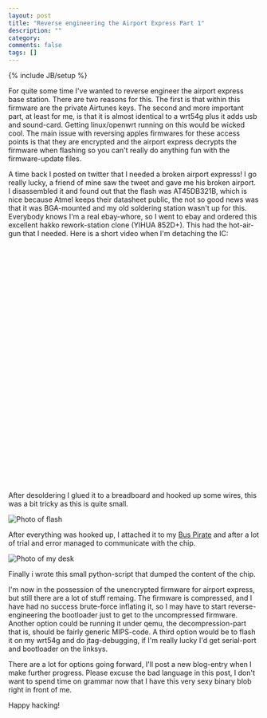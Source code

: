 ```yaml
---
layout: post
title: "Reverse engineering the Airport Express Part 1"
description: ""
category: 
comments: false
tags: []
---
```

{% include JB/setup %}


For quite some time I've wanted to reverse engineer the airport express base station. There are two reasons for this. The first is that within this firmware are the private Airtunes keys. The second and more important part, at least for me, is that it is almost identical to a wrt54g plus it adds usb and sound-card. Getting linux/openwrt running on this would be wicked cool. The main issue with reversing apples firmwares for these access points is that they are encrypted and the airport express decrypts the firmware when flashing so you can't really do anything fun with the firmware-update files.

A time back I posted on twitter that I needed a broken airport expresss! I go really lucky, a friend of mine saw the tweet and gave me his broken airport. I disassembled it and found out that the flash was AT45DB321B, which is nice because Atmel keeps their datasheet public, the not so good news was that it was BGA-mounted and my old soldering station wasn't up for this. Everybody knows I'm a real ebay-whore, so I went to ebay and ordered this excellent hakko rework-station clone (YIHUA 852D+). This had the hot-air-gun that I needed. Here is a short video when I'm detaching the IC:

<object><param name="movie" value="http://www.youtube.com/v/EB8PNZNsLVk&hl=en_US&fs=1&"></param><param name="allowFullScreen" value="true"></param><param name="allowscriptaccess" value="always"></param><embed src="http://www.youtube.com/v/EB8PNZNsLVk&hl=en_US&fs=1&" type="application/x-shockwave-flash" allowscriptaccess="always" allowfullscreen="true" width="640" height="480"></embed></object>


After desoldering I glued it to a breadboard and hooked up some wires, this was a bit tricky as this is quite small.


![Photo of flash](http://static.hsorbo.no/blog_images/4378757090.jpg)


After everything was hooked up, I attached it to my [Bus Pirate](http://code.google.com/p/the-bus-pirate/)  and after a lot of trial and error managed to communicate with the chip.

![Photo of my desk](http://static.hsorbo.no/blog_images/4378005219.jpg)


Finally i wrote this small python-script that dumped the content of the chip.

I'm now in the possession of the unencrypted firmware for airport express, but still there are a lot of stuff remaing. The firmware is compressed, and I have had no success brute-force inflating it, so I may have to start reverse-engineering the bootloader just to get to the uncompressed firmware. Another option could be running it under qemu, the decompression-part that is, should be fairly generic MIPS-code. A third option would be to flash it on my wrt54g and do jtag-debugging, if I'm really lucky I'd get serial-port and bootloader on the linksys.

There are a lot for options going forward, I'll post a new blog-entry when I make further progress.
Please excuse the bad language in this post, I don't want to spend time on grammar now that I have this very sexy binary blob right in front of me.

Happy hacking!
